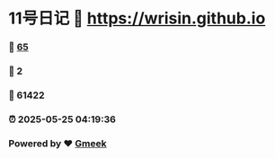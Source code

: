 # 11号日记 :link: https://wrisin.github.io 
### :page_facing_up: [65](https://wrisin.github.io/tag.html) 
### :speech_balloon: 2 
### :hibiscus: 61422 
### :alarm_clock: 2025-05-25 04:19:36 
### Powered by :heart: [Gmeek](https://github.com/Meekdai/Gmeek)
